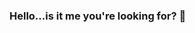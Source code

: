 ### Hello...is it me you're looking for? 👋

<!--
**catstacks/catstacks** is a ✨ _special_ ✨ repository because its `README.md` (this file) appears on your GitHub profile.

## 🔭 I’m currently working on upskilling through Digital Skills Bootcamps

- 😄 Pronouns: She/Her
- ⚡ Fun fact: Crows usually mate for life.

## 💻 I’m currently learning:
<img src="https://i.imgur.com/FI6zNOd.png" width="40px" alt="Java"/> &nbsp;<img src="https://i.imgur.com/s9UZ2zj.png" width="50px" alt="Spring"/> &nbsp;<img src="https://i.imgur.com/p0iInfp.png" width="40px" alt="SQL"/> &nbsp;<img src="https://i.imgur.com/Gt41wVy.png" width="40px" alt="python" /> &nbsp;<img src="https://i.imgur.com/o0GEoUG.png" width="40px" alt="JS"/> &nbsp;<img src="https://i.imgur.com/TSZVG5g.png" width="40px" alt="html-5" /> &nbsp;<img src="https://i.imgur.com/9xbG6Ox.png" width="35px" alt="css"/> &nbsp;<img src="https://i.imgur.com/1z0WLUq.png" width="70px" alt="Junit"/>

[![Catstack's Stats](https://github-readme-stats.vercel.app/api/?username=catstacks&count_private=true&theme=tokyonight&showicons=true)]()
[![Catstack's Language Stats](https://github-readme-stats.vercel.app/api/top-langs/?username=catstacks&langs_count=5&theme=tokyonight)]()

<div align="center">

<a href="https://github.com/catstacks/github-stats">
  
![](https://raw.githubusercontent.com/catstacks/github-stats/master/generated/overview.svg)
![](https://github.com/catstacks/github-stats/blob/master/generated/languages.svg)

</a>

</div>
